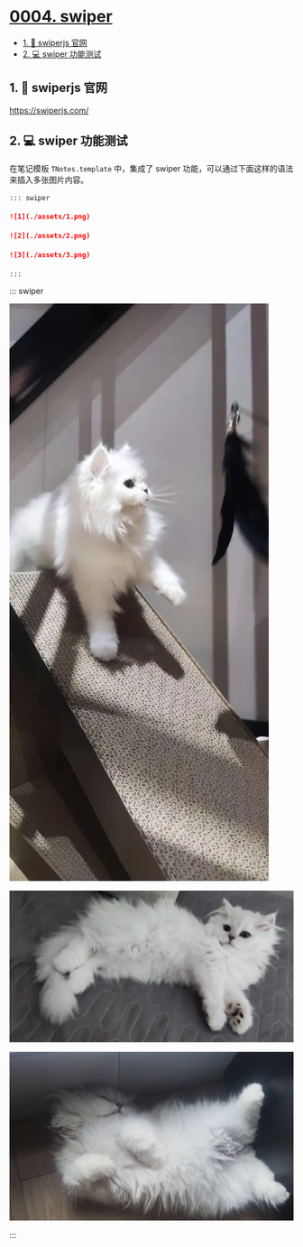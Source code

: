 # [0004. swiper](https://github.com/tnotesjs/TNotes.introduction/tree/main/notes/0004.%20swiper)

<!-- region:toc -->

- [1. 🔗 swiperjs 官网](#1--swiperjs-官网)
- [2. 💻 swiper 功能测试](#2--swiper-功能测试)

<!-- endregion:toc -->

## 1. 🔗 swiperjs 官网

https://swiperjs.com/

## 2. 💻 swiper 功能测试

在笔记模板 `TNotes.template` 中，集成了 swiper 功能，可以通过下面这样的语法来插入多张图片内容。

```md
::: swiper

![1](./assets/1.png)

![2](./assets/2.png)

![3](./assets/3.png)

:::
```

::: swiper

![1](./assets/1.png)

![2](./assets/2.png)

![3](./assets/3.png)

:::

